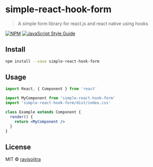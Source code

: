 # simple-react-hook-form

> A simple form library for react.js and react native using hooks

[![NPM](https://img.shields.io/npm/v/simple-react-hook-form.svg)](https://www.npmjs.com/package/simple-react-hook-form) [![JavaScript Style Guide](https://img.shields.io/badge/code_style-standard-brightgreen.svg)](https://standardjs.com)

## Install

```bash
npm install --save simple-react-hook-form
```

## Usage

```jsx
import React, { Component } from 'react'

import MyComponent from 'simple-react-hook-form'
import 'simple-react-hook-form/dist/index.css'

class Example extends Component {
  render() {
    return <MyComponent />
  }
}
```

## License

MIT © [ravisojitra](https://github.com/ravisojitra)
